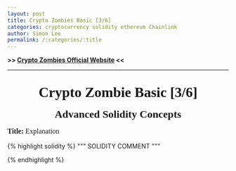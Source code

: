 ```yaml
---
layout: post
title: Crypto Zombies Basic [3/6]
categories: cryptocurrency solidity ethereum Chainlink
author: Simon Lee
permalink: /:categories/:title
---
```


<strong>>> [Crypto Zombies Official Website][cryptozombie] <<</strong>

<div style="text-align: center; font-family: 'Times New Roman', serif; font-size: 32px; font-weight: bold; margin-bottom: 18px; padding-top: 32px; border-top: black solid 1px;">Crypto Zombie Basic [3/6]</div>

<div style="text-align: center; font-family: 'Times New Roman', serif; font-size: 24px; font-weight: bold; margin-bottom: 12px;">Advanced Solidity Concepts</div>

<p style="font-family: 'Times New Roman', serif; font-size: 16px"><strong>Title:&nbsp;</strong>Explanation</p>
{% highlight solidity %}
""" SOLIDITY COMMENT """

{% endhighlight %}

<br>
<br>
<br>

[cryptozombie]: https://cryptozombies.io/
